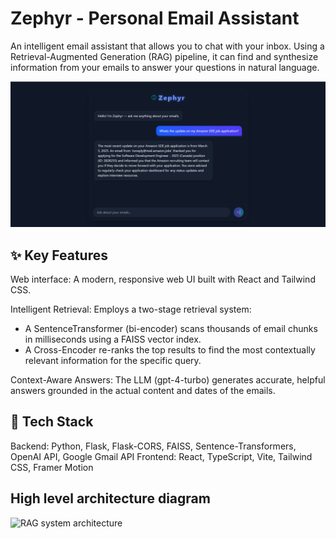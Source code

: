 # Zephyr - Personal Email Assistant

An intelligent email assistant that allows you to chat with your inbox. Using a Retrieval-Augmented Generation (RAG) pipeline, it can find and synthesize information from your emails to answer your questions in natural language.

![screenshot of web app](web-app.png)

## ✨ Key Features
Web interface: A modern, responsive web UI built with React and Tailwind CSS.

Intelligent Retrieval: Employs a two-stage retrieval system:
 - A SentenceTransformer (bi-encoder) scans thousands of email chunks in milliseconds using a FAISS vector index.
 - A Cross-Encoder re-ranks the top results to find the most contextually relevant information for the specific query.

Context-Aware Answers: The LLM (gpt-4-turbo) generates accurate, helpful answers grounded in the actual content and dates of the emails.

## 🚀 Tech Stack
Backend:	Python, Flask, Flask-CORS, FAISS, Sentence-Transformers, OpenAI API, Google Gmail API
Frontend:	React, TypeScript, Vite, Tailwind CSS, Framer Motion

## High level architecture diagram

![RAG system architecture](high-level-architecture.png)
